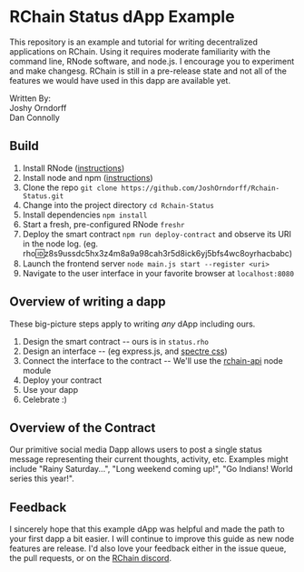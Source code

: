 # RChain Status dApp Example
This repository is an example and tutorial for writing decentralized applications on RChain. Using it requires moderate familiarity with the command line, RNode software, and node.js. I encourage you to experiment and make changesg. RChain is still in a pre-release state and not all of the features we would have used in this dapp are available yet.

Written By:\
Joshy Orndorff\
Dan Connolly

## Build

1. Install RNode ([instructions](https://rchain.atlassian.net/wiki/spaces/CORE/pages/428376065/User+guide+for+running+RNode))
2. Install node and npm ([instructions](https://www.npmjs.com/get-npm))
3. Clone the repo `git clone https://github.com/JoshOrndorff/Rchain-Status.git`
4. Change into the project directory `cd Rchain-Status`
5. Install dependencies `npm install`
6. Start a fresh, pre-configured RNode `freshr`
7. Deploy the smart contract `npm run deploy-contract` and observe its URI in the node log. (eg. rho:id:z8s9ussdc5hx3z4m8a9a98cah3r5d8ick6yj5bfs4wc8oyrhacbabc)
8. Launch the frontend server `node main.js start --register <uri>`
9. Navigate to the user interface in your favorite browser at `localhost:8080`

## Overview of writing a dapp
These big-picture steps apply to writing _any_ dApp including ours.

1. Design the smart contract -- ours is in `status.rho`
2. Design an interface -- (eg express.js, and [spectre css](https://picturepan2.github.io/spectre/))
3. Connect the interface to the contract -- We'll use the [rchain-api](https://github.com/rchain-community/rchain-api) node module
4. Deploy your contract
5. Use your dapp
6. Celebrate :)

## Overview of the Contract
Our primitive social media Dapp allows users to post a single status message representing their current thoughts, activity, etc. Examples might include "Rainy Saturday...", "Long weekend coming up!", "Go Indians! World series this year!".


## Feedback
I sincerely hope that this example dApp was helpful and made the path to your first dapp a bit easier. I will continue to improve this guide as new node features are release. I'd also love your feedback either in the issue queue, the pull requests, or on the [RChain discord](https://discord.gg/fvY8qhx).
